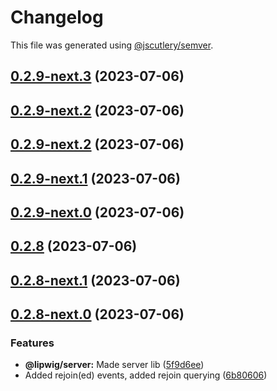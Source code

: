 # Changelog

This file was generated using [@jscutlery/semver](https://github.com/jscutlery/semver).

## [0.2.9-next.3](https://git.whc.fyi/WillowHayward/lipwig/compare/v0.2.9-next.2...v0.2.9-next.3) (2023-07-06)



## [0.2.9-next.2](https://git.whc.fyi/WillowHayward/lipwig/compare/v0.2.9-next.1...v0.2.9-next.2) (2023-07-06)



## [0.2.9-next.2](https://git.whc.fyi/WillowHayward/lipwig/compare/v0.2.9-next.1...v0.2.9-next.2) (2023-07-06)



## [0.2.9-next.1](https://git.whc.fyi/WillowHayward/lipwig/compare/v0.2.9-next.0...v0.2.9-next.1) (2023-07-06)



## [0.2.9-next.0](https://git.whc.fyi/WillowHayward/lipwig/compare/v0.2.8...v0.2.9-next.0) (2023-07-06)



## [0.2.8](https://git.whc.fyi/WillowHayward/lipwig/compare/v0.2.8-next.1...v0.2.8) (2023-07-06)



## [0.2.8-next.1](https://git.whc.fyi/WillowHayward/lipwig/compare/v0.2.8-next.0...v0.2.8-next.1) (2023-07-06)



## [0.2.8-next.0](https://git.whc.fyi/WillowHayward/lipwig/compare/v0.2.7...v0.2.8-next.0) (2023-07-06)


### Features

* **@lipwig/server:** Made server lib ([5f9d6ee](https://git.whc.fyi/WillowHayward/lipwig/commits/5f9d6ee082e3af17298f616c1a6c58c51d2e8333))
* Added rejoin(ed) events, added rejoin querying ([6b80606](https://git.whc.fyi/WillowHayward/lipwig/commits/6b8060641664af6c53f464f5d4ae78453f2696f3))
